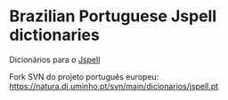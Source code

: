 Brazilian Portuguese Jspell dictionaries
===========

Dicionários para o [Jspell](http://natura.di.uminho.pt/wiki/doku.php?id=ferramentas:jspell)

Fork SVN do projeto português europeu: https://natura.di.uminho.pt/svn/main/dicionarios/jspell.pt

